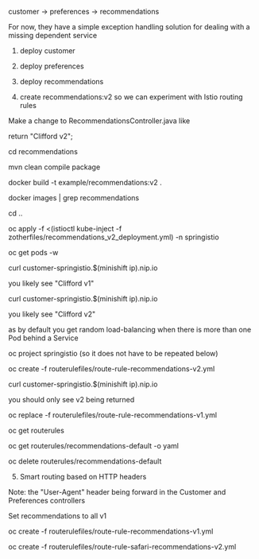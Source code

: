 customer -> preferences -> recommendations

For now, they have a simple exception handling solution for dealing with 
a missing dependent service

1. deploy customer

2. deploy preferences

3. deploy recommendations

4. create recommendations:v2 so we can experiment with Istio routing rules

Make a change to RecommendationsController.java like

return "Clifford v2";

cd recommendations

mvn clean compile package

docker build -t example/recommendations:v2 .

docker images | grep recommendations

cd ..

oc apply -f <(istioctl kube-inject -f zotherfiles/recommendations_v2_deployment.yml) -n springistio

oc get pods -w

curl customer-springistio.$(minishift ip).nip.io

you likely see "Clifford v1"

curl customer-springistio.$(minishift ip).nip.io

you likely see "Clifford v2"

as by default you get random load-balancing when there is more than one Pod behind a Service

oc project springistio (so it does not have to be repeated below)

oc create -f routerulefiles/route-rule-recommendations-v2.yml 

curl customer-springistio.$(minishift ip).nip.io

you should only see v2 being returned

oc replace -f routerulefiles/route-rule-recommendations-v1.yml 

oc get routerules

oc get routerules/recommendations-default -o yaml 

oc delete routerules/recommendations-default

5. Smart routing based on HTTP headers

Note: the "User-Agent" header being forward in the Customer and Preferences controllers

Set recommendations to all v1

oc create -f routerulefiles/route-rule-recommendations-v1.yml 

oc create -f routerulefiles/route-rule-safari-recommendations-v2.yml 

